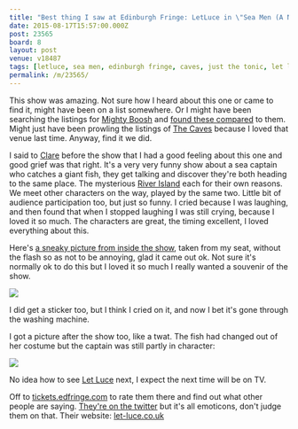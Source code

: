 ```yaml
---
title: "Best thing I saw at Edinburgh Fringe: LetLuce in \"Sea Men (A Naval Tale)\""
date: 2015-08-17T15:57:00.000Z
post: 23565
board: 8
layout: post
venue: v18487
tags: [letluce, sea men, edinburgh fringe, caves, just the tonic, let luce, mighty boosh, clare, river island]
permalink: /m/23565/
---
```

This show was amazing. Not sure how I heard about this one or came to find it, might have been on a list somewhere. Or I might have been searching the listings for <a href="/wiki/mighty+boosh">Mighty Boosh</a> and <a href="https://tickets.edfringe.com/whats-on/letluce-in-sea-men-a-naval-tale">found these compared</a> to them. Might just have been prowling the listings of <a href="/wiki/caves">The Caves</a> because I loved that venue last time. Anyway, find it we did.

I said to <a href="/wiki/clare">Clare</a> before the show that I had a good feeling about this one and good grief was that right. It's a very very funny show about a sea captain who catches a giant fish, they get talking and discover they're both heading to the same place. The mysterious <a href="/wiki/river+island">River Island</a> each for their own reasons. We meet other characters on the way, played by the same two. Little bit of audience participation too, but just so funny. I cried because I was laughing, and then found that when I stopped laughing I was still crying, because I loved it so much. The characters are great, the timing excellent, I loved everything about this.

Here's <a href="https://goo.gl/photos/NwL2hYaWRgEuM1ds8">a sneaky picture from inside the show</a>, taken from my seat, without the flash so as not to be annoying, glad it came out ok. Not sure it's normally ok to do this but I loved it so much I really wanted a souvenir of the show.

<img src="https://lh3.googleusercontent.com/Dq2g4tIz6nCy4SJj0K1qbqus-0HEbKg40oDybQZUee1I=w1742-h1306-no" />

I did get a sticker too, but I think I cried on it, and now I bet it's gone through the washing machine.

I got a picture after the show too, like a twat. The fish had changed out of her costume but the captain was still partly in character:

<img src="https://lh3.googleusercontent.com/yIYMndnhFthhc6BEFn3OONfMbwM9FXQudEDbi1gk9MNX=w1742-h1306-no" />

No idea how to see <a href="/wiki/let+luce">Let Luce</a> next, I expect the next time will be on TV.

Off to <a href="https://tickets.edfringe.com">tickets.edfringe.com</a> to rate them there and find out what other people are saying.
<a href="https://twitter.com/LetLuceUK/with_replies">They're on the twitter</a> but it's all emoticons, don't judge them on that.
Their website: <a href="http://www.let-luce.co.uk">let-luce.co.uk</a>
